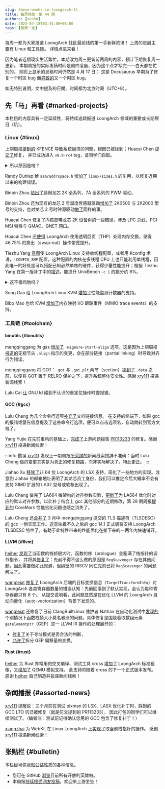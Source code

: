 ```yaml
---
slug: these-weeks-in-loongarch-44
title: 每周两龙：第 44 期
authors: [xen0n]
date: 2024-04-18T03:45:00+08:00
tags: [每周一龙]
---
```


每周一都为大家报道 LoongArch 社区最前线的第一手新鲜资讯！
上周的进展主要有 Linux 和工具链。
详情点进来看！

<!-- truncate -->

因为笔者近期现实生活繁忙，本期改为周三更新前两周的内容，预计下期恢复周一更新。
本期周报的实际发稿时间是周四凌晨，因为这个点才写完——白天都在忙别的。
网页上显示的发稿时间仍然是 4 月 17 日：
这是 Docusaurus 早期为了修复一个时区 bug 而[导致的](https://github.com/facebook/docusaurus/issues/4881)又一个时区 bug。

如无特别说明，文中提及的日期、时间都为北京时间（UTC+8）。

## 先「马」再看 {#marked-projects}

本栏目的内容具有一定延续性，将持续追踪报道 LoongArch 领域的重要或长期项目（坑）。

### Linux {#linux}

上期周报[提到的](./2024-04-01-this-week-in-loongarch-43.md#linux) KFENCE
导致系统崩溃的问题，根因已被找到；Huacai Chen
[提交了](https://lore.kernel.org/loongarch/20240404133642.971583-1-chenhuacai@loongson.cn/)修复，
并已成功进入 `v6.9-rc4` tag，请同学们自取。

<details>
<summary>所以原因是啥？</summary>

KFENCE 能够跟踪内存块分配、使用、释放，并对错误使用予以告警。这要求相应的虚拟地址必须由页表管理、经由 TLB
翻译——这样 KFENCE 才能将其内存池中的某些页标记为「不存在」，进而在其他地方有问题的逻辑试图访问这些页时，
使其触发缺页异常（对应 LoongArch 手册中列举的三种「页无效例外」），从而由 KFENCE 取得「事故现场」的控制权。

但是，Linux 在 LoongArch 上所采用的内核态虚拟地址，并非全部经由 TLB 翻译。实际上，为了性能——「不与用户态争
TLB」，目前 LoongArch Linux 所用的虚拟地址都是落在几个 LoongArch 直接映射窗口（DMW）之一的 1:1 映射地址。
DMW 的大小涵盖了整个物理内存范围，这使得
KFENCE 内存池中的每个页都有两种合法的地址表示：DMW 地址和 TLB 映射地址。
可以想见，如果对同一页混用两种表示方式，大概会产生一些不好的后果；而这就是近几个月来所发生的。

在 Linux 的有些驱动框架中，由于业务上关心的内容主要与页的属性相关，因此对涉及到的页，这些框架的数据结构中会记录
`struct page` 的指针，而非页本身的虚拟地址：这样可以省得每次访问页属性之前，都要拿着页地址去查询
`struct page`。

Linux 块设备层的基本类型之一 `struct bio_vec`「块 I/O 向量」就是这样一种数据结构：名字看似唬人，实际就表示「一段连续的物理内存」。
在「块设备多队列调度器」blk-mq 的「请求」`struct request` 中存放了一个 `struct bio_vec`
的指针 `special_vec`；而「NVMe 核心」`nvme_core` 又有许多围绕 `struct request`
展开的逻辑，其中又恰好有一处用到了 `special_vec`——discard 操作。相信爱护 SSD 的朋友们对
discard，或者它的另一个名字 TRIM 并不陌生：它对 SSD 寿命至关重要。

以上这些因素合起来，便意味着：

1. `nvme_setup_discard` 只要能成功分配内存，便用分配到的页存放 discard 参数，并将此页的
   `struct page` 指针存入 `special_vec`，并设置请求标志 `RQF_SPECIAL_PAYLOAD`「特殊载荷」；
2. 在请求结束时，NVMe 中断处理函数 `nvme_irq` 辗转调用到 `nvme_complete_batch_req`，从而来到
   `nvme_cleanup_cmd`；
3. `nvme_cleanup_cmd` 看到请求带有标志 `RQF_SPECIAL_PAYLOAD` 且 `special_vec` 是动态分配的页，便会
   `kfree` 之；
4. `kfree` 需要虚拟地址而非 `struct page` 指针，因而只能用辅助函数 `bvec_virt` 做翻译；
5. `bvec_virt` 用内存管理子系统（`mm`）的辅助函数 `page_address` 计算结果；
6. 在引入 KFENCE 之前，LoongArch Linux 只使用 DMW 形式的内核虚拟地址。因此截至问题被修复之前，在
   LoongArch 上 `page_address` 计算结果都等于传入 `struct page` 对应的 DMW 地址；
7. `kfree` 收到的地址与当初 `kmalloc` 给出的地址不一致，各种问题随即出现。

本质上，该问题是三方面原因共同造成的：

* 首先，由于 LoongArch DMW 作用范围过于宽泛，导致总不能从理论上完全避免某个页具备多个合法虚拟地址；
* 其次，有些驱动代码未能保证传给 `kfree` 的指针一定与当初 `kmalloc` 的返回值相同；
* 最后，最初提交的 KFENCE 补丁未能考虑到有些页的「正规虚拟地址」会出现与其 DMW 地址相异的情况。

要解决问题，也应该至少从这三方面之一入手。

读到这里，可能读者会想：那么最佳做法当然是解决第一方面问题：在 KFENCE 初始化其内存池时，同步缩减
DMW 覆盖范围，或者在 DMW 中挖洞？这样一来，便能在被问到某个 `struct page` 的虚拟地址时，
精确得知此页是应该被按照 DMW 方式，还是 TLB 方式翻译了。

能做到就好了……问题是做不到。

字面上看，「直接映射窗口」既然是窗口，那么软件当然可以自由配置它的起始位置与长度；xen0n 当初阅读
LoongArch 手册不认真，始终以为是这样。然而不幸的是，此「窗口」其实只能将整个物理地址范围
1:1 映射到「高 4 位取某值」的虚拟地址范围——如在 48 位物理地址的硬件上，任一形如
`0xAAAA_AAAA_AAAA` 的物理地址，可被 1:1 映射到形如 `0xB000_AAAA_AAAA_AAAA` 的虚拟地址，仅此而已。

这跟 LoongArch 被发明、GS464V 摇身一变成为 LA464 之前，GS464V 所实现的*那个架构*比起来，是有进步——*那个架构*的
`SegCtl` 寄存器不能自定义上述虚拟地址 `B` 位置的内容——可惜进步没有大到解决我们当下问题的程度……

那么退而求其次，解决第二方面问题如何呢？只要想办法保证所有 `kfree` 的入参一定直接或间接来自未修改过的
`kmalloc` 返回值，也能系统性避免此类问题了。

当然，您可能也大概意识到了：这甚至不比「叫龙芯的人改硬件」简单。内核，作为一个注定要与许多硬件底层细节打交道的组件，
总有些「副作用」是难以在高级语言层面表达的。忽略副作用的后果，要么是「假阴性」：实际有问题的代码没有被检查到，于是问题仍然会出现；
要么是「假阳性」：实际没有问题的代码却被报错，使得程序员们抓狂并禁用检查，进而削弱了检查的实用性。
甚至，我们还没有考虑非技术层面：横跨整个内核所有驱动的修改，必然涉及大量分散的个人与团队，而这些维护者出于各自的立场，不见得认同此种改动。
而对于未接受重构的那些驱动，只要哪个倒霉用户在用相应的硬件，这用户的系统便仍然不稳定。

于是我们既不能缩小 DMW，也不能在 DMW 里打洞，更不能改驱动：只好老老实实给所有涉及
`struct page`、物理、虚拟地址转换的辅助函数都提供适配了。它们有：

* 虚拟地址 &rlarr; 物理地址：`virt_to_phys` & `phys_to_virt`
* 虚拟地址 &rlarr; `struct page`：`virt_to_page` & `page_to_virt`
* 虚拟地址 &rlarr; 页号：`virt_to_pfn` & `pfn_to_virt`
* 物理地址 &rlarr; 页号：`phys_to_pfn` & `pfn_to_phys`
* 虚拟地址是否合法：`__virt_addr_valid`

具体来说，对于「正规虚拟地址」不是 DMW 形式的那些页，需要有地方记录它们的「正规虚拟地址」，而
Linux 恰好提供了这么一种机制：如果在架构的 `include/asm/page.h`（或能被它引用到的其他位置）定义
`WANT_PAGE_VIRTUAL`，那么 `struct page` 将获得一个新字段 `void *virtual`。
此功能原先是为那些无法将所有物理内存都映射进地址空间的系统配置设计的，因此很少有地方在用：在开启了
KFENCE 的 LoongArch 加入这一行列之前，只有 ARC、M68k 和 SPARC64 启用了它。LoongArch
的情况当然与这些架构不同，但毕竟也没有更适合的地方存放此信息了。

因为系统的每个物理内存页面都会有一条 `struct page` 记录，所以一直以来 Linux 开发者们都在穷尽各种手段，
尽量避免增加 `struct page` 的大小：内核省出的每一部分内存，都是用户态程序可以利用的额外内存。
在一些超大型系统上，`struct page` 的内存占用十分可观：例如假设有一台 1TiB 内存的 x86
大型主机，由于 x86 要用 4KiB 的页，那么按照默认的内核配置，`sizeof(struct page)` 为
64，在此机器上仅仅 `struct page` 数组就将占用 16GiB 内存——安装内存量的 1.5625%。
随着 `struct page` 被增加了一个 8 字节的成员，`sizeof(struct page)` 从 64 增大到了 72，
页表所占的内存空间势必会随着增大 12.5%。LoongArch 的 `struct page` 在改动之前也是 64 字节大，如果启用
KFENCE 就要承受 12.5% 的页表体积膨胀，我们不见得能接受，毕竟 KFENCE 可以帮助在生产环境实际负载下发现内核 bug，关掉怪可惜的。

然而，x86 经验不见得总是适合平移到龙架构上：一方面，LoongArch 的默认页大小是 16KiB，因此在相同情况下，LoongArch
页表的大小会是 x86 的 1/4，仅占安装内存量的 3&permil; 左右了。另一方面，目前已知也不存在如此大内存的
LoongArch 单体系统，因此在所有现存的 LoongArch 系统上，页表大小的任何变化都可忽略了。

总之，在复杂的软硬件现状下，经过权衡，为 LoongArch 启用 `WANT_PAGE_VIRTUAL` 这一「隐藏机制」并精心维护各种映射关系，
便是当下最优的选择了。尽管这给 LoongArch 内存管理增添了相当复杂度，但比起开机 1 小时就崩溃，总归是进步了。

</details>

Randy Dunlap 给 `asm/addrspace.h` [增加了](https://lore.kernel.org/loongarch/20240404045701.27284-1-rdunlap@infradead.org/)
`linux/sizes.h` 的引用，以修复近期以来的构建错误。

Binbin Zhou [贴出了](https://lore.kernel.org/loongarch/cover.1712732719.git.zhoubinbin@loongson.cn/)适用龙芯 2K 全系列、7A 全系列的 PWM 驱动。

Binbin Zhou 还为现有的龙芯 2 号温度传感器驱动[增加了](https://lore.kernel.org/loongarch/cover.1713147645.git.zhoubinbin@loongson.cn/)
2K0500 与 2K2000 型号的支持，也对龙芯 2 号时钟源驱动[做了](https://lore.kernel.org/loongarch/cover.1712731524.git.zhoubinbin@loongson.cn/)同样的事。

Huacai Chen [修复了](https://lore.kernel.org/loongarch/20240410131804.2165848-1-chenhuacai@loongson.cn/)内核自带龙芯 2K
设备树的一些错误，涉及 LPC 总线、PCI MSI 特性与 GMAC、GNET 网口。

Huacai Chen 还[使得](https://lore.kernel.org/loongarch/20240410131256.2165746-1-chenhuacai@loongson.cn/)
LoongArch 使用透明巨页（THP）处理内存交换，录得 46.75% 的换出（swap-out）操作带宽提升。

Tiezhu Yang [意图](https://lore.kernel.org/loongarch/20240411010510.22135-1-yangtiezhu@loongson.cn/)使
LoongArch Linux 支持单线程配置，或者用 Kconfig 术语，`!CONFIG_SMP` 配置。这种配置的内核在多线程
CPU 上也只能利用单线程，因此唯一的好处是可以搭配已知必然单核的硬件，获得少量性能提升；根据
Tiezhu Yang 在第一版补丁中的[描述](https://lore.kernel.org/loongarch/20240326062101.9822-1-yangtiezhu@loongson.cn/)，能提升
UnixBench `-c 1` 的跑分约 9%。

<details>
<summary>这不很鸡肋吗？</summary>

对于一定的内核配置，允许的排列组合越多，得不到充分测试的组合就越多，这种配置在用户手上坏掉的可能性就更大。LoongArch
的用户、开发者本就没有其他流行架构多，但三年发展下来，软硬件组合一点不少，因此质量保障的压力只会更大：这意味着我们在维护
LoongArch 相关的软件时，都必须更加关注维护成本问题。

`CONFIG_SMP` 恰好是比较麻烦的配置选项之一：它的打开与否会影响内核的许多根本特性（例如在 `!CONFIG_SMP`
情况下，只要关中断便可保证所有原子操作的原子性了），所以支持开关 `CONFIG_SMP` 就意味着不小的维护成本。
并且，借助 alternatives 机制，SMP 内核也能在检测到单线程硬件后动态修改自身代码，
以去除现已不必要的原子操作（例如在 x86 上，这就是打补丁干掉 `lock` 前缀，显然有助于提升性能），因此明确支持
`!CONFIG_SMP` 的必要性更低了。

然而，上游维护者 Arnd Bergmann [介绍了](https://lore.kernel.org/loongarch/b752273b-0e94-4325-9cf8-6f16a204818b@app.fastmail.com/)最新情况，提到 LoongArch 作为 RISC 架构，大概应该与 ARM 或 RISC-V 处于相同境地：
ARM64 Linux 从未支持过非 SMP 内核配置，但有许多流行的 system-in-package 产品在从 32 位转向 64 位，
而它们只有单核与不到 128MiB 的内存；如果能构建 64 位的单处理器内核，那么就能省下好几 MiB，因此未来是有可能给
ARM64 Linux 增加 `!CONFIG_SMP` 支持的。而 RISC-V 目前已经支持 `!CONFIG_SMP` 配置了。
那么，从现在开始统一对待这三个架构，让它们都支持 `!CONFIG_SMP`，就说得过去了。

尽管如此，Arnd 仍然觉得去除 SMP 支持之后，得到的性能提升不应该这么高：这意味着 SMP 内核在单核硬件上对自身的优化低于预期。
如果有条件的话，仍应深入研究、优化 SMP 内核在单核硬件上的表现：这样 SMP 内核便可适用更多的资源受限场景，从而免得下游用户费心在
SMP 与否这个点上抉择，也减轻内核开发者们的维护负担。

</details>

Song Gao 给 LoongArch Linux KVM [增加了](https://lore.kernel.org/loongarch/20240410095812.2943706-1-gaosong@loongson.cn/)性能监测计数器的支持。

Bibo Mao 也给 KVM [增加了](https://lore.kernel.org/loongarch/20240409094900.1118699-1-maobibo@loongson.cn/)内存映射 I/O 跟踪事件（MMIO trace events）的支持。

### 工具链 {#toolchain}

#### binutils {#binutils}

mengqinggang 为 gas [增加了](https://sourceware.org/pipermail/binutils/2024-April/133561.html)
`-mignore-start-align` 选项。这是因为上期周报[报道的](./2024-04-01-this-week-in-loongarch-43.md#binutils)无视节头
`.align` 指示的变更，会在部分链接（partial linking）时导致对齐行为错误。

mengqinggang 将 GOT：`.got` 与 `.got.plt` 两节（section）[挪到了](https://sourceware.org/pipermail/binutils/2024-April/133472.html)
`.data` 之前，以便将 GOT 置于 RELRO 保护之下，提升系统整体安全性。感谢 [xry111] 投递新闻线索！

Lulu Cai [让](https://sourceware.org/pipermail/binutils/2024-April/133271.html)
GNU ld 碰到不认识的重定位操作时要报错。

#### GCC {#gcc}

Lulu Cheng 为几个命令行选项[补充了](https://gcc.gnu.org/pipermail/gcc-patches/2024-April/649038.html)文档链接信息。
在支持的终端下，如果 gcc 的报错或警告信息提及了这些命令行选项，便可以点击选项名，自动跳转到官方文档了。

Yang Yujie 在先前重构的基础上，[完成了](https://gcc.gnu.org/pipermail/gcc-patches/2024-April/648918.html)上游问题报告
[PR113233](https://gcc.gnu.org/PR113233) 的修复。感谢 [xry111] 投递新闻线索！

:::info 勘误
[xry111] 发现上一期周报[所采纳的](./2024-04-01-this-week-in-loongarch-43.md#gcc)新闻线索措辞不准确：当时
Lulu Cheng 做的变更其实是为真正的修复铺路，而非实际解决了。特此更正。
:::

Jiahao Xu [移除了](https://gcc.gnu.org/pipermail/gcc-patches/2024-April/648641.html)非 64 位
LoongArch 的 LSX 支持，简化了一些地方的实现。注意到 Jiahao 的邮箱地址表明了其龙芯员工身份，我们可以推定今后大概率不会有支持
SIMD 扩展的 LA32 型号或软核出现了。

Lulu Cheng 做完了 LA664 微架构的对齐参数实验，[更新了](https://gcc.gnu.org/pipermail/gcc-patches/2024-April/648639.html)为
LA664 优化时对应的默认对齐参数。以此补丁结合上 gcc 其他部分的近期修改，第 28 期周报[提到的](./2023-12-11-this-week-in-loongarch-28/index.md#gcc)
CoreMark 性能劣化问题也随之消失了。

Lulu Cheng 还[合并了](https://gcc.gnu.org/pipermail/gcc-patches/2024-April/648635.html)
3 月中 mengqinggang 提交的 TLS 描述符（TLSDESC）的 gcc 一侧实现工作。这意味着不久之后的 gcc 14.1
正式版将支持 LoongArch TLSDESC 特性了，有助于此特性带来的性能优化在接下来的一两年内快速铺开。

#### LLVM {#llvm}

[heiher] [发现了](https://github.com/llvm/llvm-project/issues/88109)当函数的栈帧很大时，函数的序（prologue）会塞满了栈指针的调节指令，
并将其[修复了](https://github.com/llvm/llvm-project/pull/88110)：先前不得不这么做的原因是
`RegScavenger` 存在其他问题，因此需要做如此规避，但隔壁的 RISCV 同仁先前已将 `RegScavenger`
的问题[解决了](https://github.com/llvm/llvm-project/commit/18c5f3c35d18ca069f02b78e62468d7494ed6c7c)。

[wangleiat] [修复了](https://github.com/llvm/llvm-project/pull/88372) LoongArch
后端的目标变换信息（`TargetTransformInfo`）对 LoongArch 各类寄存器数量的错误认知：先前回落到了默认实现，会认为每种寄存器都只有 8 个。
从提交说明看，此问题显然是在优化 LLVM 的 LoongArch 自动向量化（auto-vectorization）背景下发现的。

[wangleiat] 还修复了日前 ClangBuiltLinux 维护者 Nathan 在自动化测试中[发现的](https://github.com/ClangBuiltLinux/linux/issues/2014)个别情况下函数栈帧大小莫名暴涨的问题。具体修复是围绕着取数组元素 `getelementptr`（GEP）这一 LLVM IR 操作的处理展开的：

* [修复了](https://github.com/llvm/llvm-project/pull/88694)关于寻址模式是否合法的判断，
* [允许了](https://github.com/llvm/llvm-project/pull/88371)拆分 GEP 偏移量的变换。

[wangleiat]: https://github.com/wangleiat

#### Rust {#rust}

[heiher] 为 Rust 界常用的交叉编译、测试工具 cross [增加了](https://github.com/cross-rs/cross/pull/1465)
LoongArch 标准镜像，又[增加了](https://github.com/cross-rs/cross/pull/1466) QEMU 模拟支持。
此支持将随着 cross 的下一个正式版本发布。感谢 [heiher] 自己制造并投递新闻线索！

[heiher]: https://github.com/heiher

## 杂闻播报 {#assorted-news}

[xry111] 提醒说：三个月前在测试 pixman 的 LSX、LASX 优化补丁时，踩到的 GCC LTO 坑已被修复（就是前文提到的 PR113233），
因此打包的同学们可以继续测试了。（编者注：测试前记得确认您用的 GCC 包含了修复补丁！）

[xiangzhai] 为 WebKit 在 Linux LoongArch 上[实现了](https://github.com/WebKit/WebKit/pull/23282)取当前栈指针的操作。
感谢 [xry111] 投递新闻线索！

[xiangzhai]: https://github.com/xiangzhai
[xry111]: https://github.com/xry111

## 张贴栏 {#bulletin}

本栏目可供张贴公益性质的各种信息。

* 您可在 GitHub [浏览](https://github.com/loongson-community/discussions/labels/%E8%8B%B1%E9%9B%84%E5%B8%96)目前所有开放的英雄帖。
* 本周报[持续接受网友投稿][call-for-submissions]。欢迎来上游坐坐！

[call-for-submissions]: https://github.com/loongson-community/areweloongyet/issues/16
